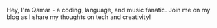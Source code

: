 Hey, I'm Qamar - a coding, language, and music fanatic. Join me on my blog as I share my thoughts on tech and creativity!

